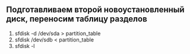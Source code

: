 ## Подготавливаем второй новоустановленный диск, переносим таблицу разделов

1. sfdisk -d /dev/sda > partition_table
2. sfdisk /dev/sdb < partition_table
3. sfdisk -l
